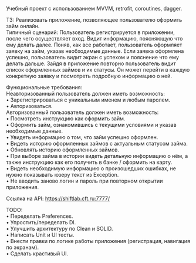 Учебный проект с использованием MVVM, retrofit, coroutines, dagger.

ТЗ: Реализовать приложение, позволяющее пользователю оформить займ онлайн.   
Типичный сценарий: Пользователь регистрируется в приложении, после чего осуществляет вход. Видит информацию, поясняющую что ему делать далее. Поняв, как все работает, пользователь оформляет заявку на займ, указав необходимые данные. Если заявка оформлена успешно, пользователь видит экран с успехом и пояснение что ему делать дальше. Зайдя в приложение повторно пользователь видит список оформленных займов и их статусы. Он может перейти в каждую конкретную заявку и посмотреть подробную информацию о ней.

Функциональные требования:  
Неавторизованный пользователь должен иметь возможность:  
• Зарегистрироваться с уникальным именем и любым паролем.  
• Авторизоваться.  
Авторизованный пользователь должен иметь возможность:   
• Посмотреть инструкцию как оформить займ.  
• Оформить займ, ознакомившись с текущими условиями и указав необходимые данные.  
• Увидеть информацию о том, что займ успешно оформлен.  
• Видеть историю оформленных займов с актуальным статусом займа.  
• Обновлять историю оформленных займов.  
• При выборе займа в истории видеть детальную информацию о нём, а также инструкцию как его 
получить в банке / оформить на карту.  
• Видеть необходимую информацию о произошедших ошибках, не нужно показывать юзеру текст
из Exception.  
• Не вводить заново логин и пароль при повторном открытии приложения.  

Ссылка на API: https://shiftlab.cft.ru:7777/ 

TODO:   
• Переделать Preferences.  
• Упростить/переделать DI.  
• Улучшить архитектуру по Clean и SOLID.   
• Написать Unit и UI тесты.    
• Внести правки по логике работы приложения (регистрация, навигация по экранам).   
• Сделать крастивый UI. 
